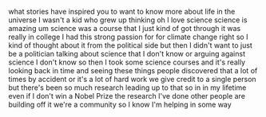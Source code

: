 what stories have inspired you to want to know more about life in the universe I wasn't a kid who grew up thinking oh I love science science is amazing um science was a course that I just kind of got through it was really in college I had this strong passion for for climate change right so I kind of thought about it from the political side but then I didn't want to just be a politician talking about science that I don't know or arguing against science I don't know so then I took some science courses and it's really looking back in time and seeing these things people discovered that a lot of times by accident or it's a lot of hard work we give credit to a single person but there's been so much research leading up to that so in in my lifetime even if I don't win a Nobel Prize the research I've done other people are building off it we're a community so I know I'm helping in some way